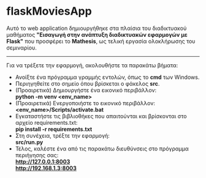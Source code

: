 # flaskMoviesApp

Αυτό το web application δημιουργήθηκε στα πλαίσια του διαδικτυακού μαθήματος <b>"Εισαγωγή στην ανάπτυξη διαδικτυακών εφαρμογών με Flask"</b> που προσφέρει το <b>Mathesis</b>, ως τελική εργασία ολοκλήρωσης του σεμιναρίου.

<hr>

Για να τρέξετε την εφαρμογή, ακολουθήστε τα παρακάτω βήματα:

* Ανοίξτε ένα πρόγραμμα γραμμής εντολών, όπως το <b>cmd</b> των Windows.
* Περιηγηθείτε στο σημείο όπου βρίσκεται ο φάκελος <b>src</b>.
* (Προαιρετικά) Δημιουργήστε ένα εικονικό περιβάλλον:<br>
<b>python -m venv <env_name></b>
* (Προαιρετικά) Ενεργοποιήστε το εικονικό περιβάλλον:<br>
<b><env_name>/Scripts/activate.bat</b>
* Εγκαταστήστε τις βιβλιοθήκες που απαιτούνται και βρίσκονται στο αρχείο requirements.txt:<br>
<b>pip install -r requirements.txt</b>
* Στη συνέχεια, τρέξτε την εφαρμογή:<br>
<b>src/run.py</b>
* Τέλος, καλέστε ένα από τις παρακάτω διευθύνσεις στο πρόγραμμα περιήγησης σας:<br>
<b>http://127.0.0.1:8003</b><br>
<b>http://192.168.1.3:8003</b>
